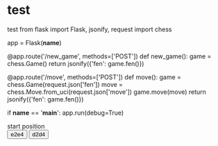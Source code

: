# test
test
from flask import Flask, jsonify, request
import chess

app = Flask(__name__)

@app.route('/new_game', methods=['POST'])
def new_game():
    game = chess.Game()
    return jsonify({'fen': game.fen()})

@app.route('/move', methods=['POST'])
def move():
    game = chess.Game(request.json['fen'])
    move = chess.Move.from_uci(request.json['move'])
    game.move(move)
    return jsonify({'fen': game.fen()})

if __name__ == '__main__':
    app.run(debug=True)
<!DOCTYPE html>
<html>
<head>
  <script>
    function post_move(move) {
      fetch('/move', {
        method: 'POST',
        headers: {
          'Content-Type': 'application/json'
        },
        body: JSON.stringify({
          fen: document.getElementById("fen").innerHTML,
          move: move
        })
      }).then(response => response.json())
      .then(data => {
        document.getElementById("fen").innerHTML = data.fen;
        // update the board display
      });
    }
  </script>
</head>
<body>
  <div id="fen">start position</div>
  <button onclick="post_move('e2e4')">e2e4</button>
  <button onclick="post_move('d2d4')">d2d4</button>
  <!-- other buttons for moves -->
</body>
</html>
